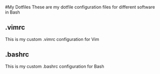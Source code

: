#My Dotfiles
These are my dotfile configuration files for different software in Bash
## .vimrc
This is my custom .vimrc configuration for Vim
## .bashrc
This is my custom .bashrc configuration for Bash

